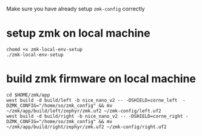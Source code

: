 Make sure you have already setup `zmk-config` correctly
# setup zmk on local machine
```
chomd +x zmk-local-env-setup
./zmk-local-env-setup
```

# build zmk firmware on local machine
```
cd $HOME/zmk/app
west build -d build/left -b nice_nano_v2 -- -DSHIELD=corne_left  -DZMK_CONFIG="/home/so/zmk_config" && mv ~/zmk/app/build/left/zephyr/zmk.uf2 ~/zmk-config/left.uf2
west build -d build/right -b nice_nano_v2 -- -DSHIELD=corne_right -DZMK_CONFIG="/home/so/zmk_config" && mv ~/zmk/app/build/right/zephyr/zmk.uf2 ~/zmk-config/right.uf2
```
